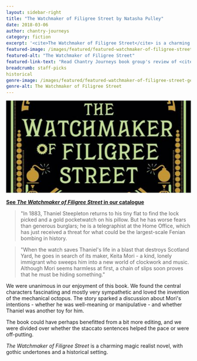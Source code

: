 ```yaml
---
layout: sidebar-right
title: "The Watchmaker of Filigree Street by Natasha Pulley"
date: 2018-03-06
author: chantry-journeys
category: fiction
excerpt: '<cite>The Watchmaker of Filigree Street</cite> is a charming magic realist novel, with gothic undertones and a historical setting.'
featured-image: /images/featured/featured-watchmaker-of-filigree-street.jpg
featured-alt: "The Watchmaker of Filigree Street"
featured-link-text: "Read Chantry Journeys book group's review of <cite>The Watchmaker of Filigree Street</cite>"
breadcrumb: staff-picks
historical
genre-image: /images/featured/featured-watchmaker-of-filigree-street-genre.jpg
genre-alt: The Watchmaker of Filigree Street
---
```


![The Watchmaker of Filigree Street](/images/featured/featured-watchmaker-of-filigree-street.jpg)

**[See <cite>The Watchmaker of Filigree Street</cite> in our catalogue](https://suffolk.spydus.co.uk/cgi-bin/spydus.exe/ENQ/OPAC/BIBENQ?BRN=1988890)**

> "In 1883, Thaniel Steepleton returns to his tiny flat to find the lock picked and a gold pocketwatch on his pillow. But he has worse fears than generous burglars; he is a telegraphist at the Home Office, which has just received a threat for what could be the largest-scale Fenian bombing in history.

> "When the watch saves Thaniel's life in a blast that destroys Scotland Yard, he goes in search of its maker, Keita Mori - a kind, lonely immigrant who sweeps him into a new world of clockwork and music. Although Mori seems harmless at first, a chain of slips soon proves that he must be hiding something."

We were unanimous in our enjoyment of this book. We found the central characters fascinating and mostly very sympathetic and loved the invention of the mechanical octopus. The story sparked a discussion about Mori's intentions - whether he was well-meaning or manipulative - and whether Thaniel was another toy for him.

The book could have perhaps benefitted from a bit more editing, and we were divided over whether the staccato sentences helped the pace or were off-putting.

<cite>The Watchmaker of Filigree Street</cite> is a charming magic realist novel, with gothic undertones and a historical setting.
